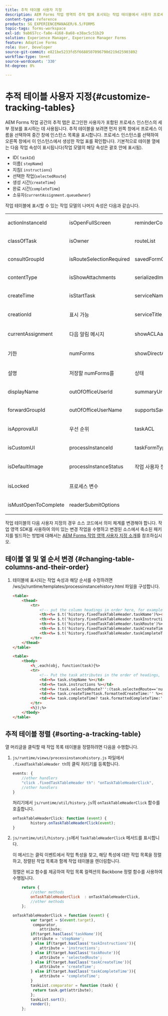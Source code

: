 ```yaml
---
title: 추적 테이블 사용자 지정
description: AEM Forms 작업 영역의 추적 탭에 표시되는 작업 테이블에서 사용자 프로세스 세부 정보 표시를 사용자 지정하는 방법
content-type: reference
products: SG_EXPERIENCEMANAGER/6.5/FORMS
topic-tags: forms-workspace
exl-id: 9ab657cc-fa8e-4168-8a68-e38ac5c51b29
solution: Experience Manager, Experience Manager Forms
feature: Adaptive Forms
role: User, Developer
source-git-commit: e821be5233fd5f6688507096790d219d25903892
workflow-type: tm+mt
source-wordcount: '330'
ht-degree: 0%

---
```


# 추적 테이블 사용자 지정{#customize-tracking-tables}

AEM Forms 작업 공간의 추적 탭은 로그인한 사용자가 포함된 프로세스 인스턴스의 세부 정보를 표시하는 데 사용됩니다. 추적 테이블을 보려면 먼저 왼쪽 창에서 프로세스 이름을 선택하여 중간 창에 인스턴스 목록을 표시합니다. 프로세스 인스턴스를 선택하여 오른쪽 창에서 이 인스턴스에서 생성한 작업 표를 확인합니다. 기본적으로 테이블 열에는 다음 작업 속성이 표시됩니다(작업 모델의 해당 속성은 괄호 안에 표시됨).

* ID( `taskId`)
* 이름( `stepName`)
* 지침( `instructions`)
* 선택한 작업(`selectedRoute`)
* 생성 시간(`createTime`)
* 완료 시간(`completeTime`)
* 소유자(`currentAssignment.queueOwner`)

작업 테이블에 표시할 수 있는 작업 모델의 나머지 속성은 다음과 같습니다.

<table>
 <tbody>
  <tr>
   <td><p>actionInstanceId</p> </td>
   <td><p>isOpenFullScreen</p> </td>
   <td><p>reminderCount</p> </td>
  </tr>
  <tr>
   <td><p>classOfTask</p> </td>
   <td><p>isOwner</p> </td>
   <td><p>routeList</p> </td>
  </tr>
  <tr>
   <td><p>consultGroupId</p> </td>
   <td><p>isRouteSelectionRequired</p> </td>
   <td><p>savedFormCount</p> </td>
  </tr>
  <tr>
   <td><p>contentType</p> </td>
   <td><p>isShowAttachments</p> </td>
   <td><p>serializedImageTicket</p> </td>
  </tr>
  <tr>
   <td><p>createTime</p> </td>
   <td><p>isStartTask</p> </td>
   <td><p>serviceName</p> </td>
  </tr>
  <tr>
   <td><p>creationId</p> </td>
   <td><p>표시 가능</p> </td>
   <td><p>serviceTitle</p> </td>
  </tr>
  <tr>
   <td><p>currentAssignment</p> </td>
   <td><p>다음 알림 메시지</p> </td>
   <td><p>showACLAactions</p> </td>
  </tr>
  <tr>
   <td><p>기한</p> </td>
   <td><p>numForms</p> </td>
   <td><p>showDirectActions</p> </td>
  </tr>
  <tr>
   <td><p>설명</p> </td>
   <td><p>저장할 numForms를</p> </td>
   <td><p>상태</p> </td>
  </tr>
  <tr>
   <td><p>displayName</p> </td>
   <td><p>outOfOfficeUserId</p> </td>
   <td><p>summaryUrl</p> </td>
  </tr>
  <tr>
   <td><p>forwardGroupId</p> </td>
   <td><p>outOfOfficeUserName</p> </td>
   <td><p>supportsSave</p> </td>
  </tr>
  <tr>
   <td><p>isApprovalUI</p> </td>
   <td><p>우선 순위</p> </td>
   <td><p>taskACL</p> </td>
  </tr>
  <tr>
   <td><p>isCustomUI</p> </td>
   <td><p>processInstanceId</p> </td>
   <td><p>taskFormType</p> </td>
  </tr>
  <tr>
   <td><p>isDefaultImage</p> </td>
   <td><p>processInstanceStatus</p> </td>
   <td><p>작업 사용자 정보</p> </td>
  </tr>
  <tr>
   <td><p>isLocked</p> </td>
   <td><p>프로세스 변수</p> </td>
   <td> </td>
  </tr>
  <tr>
   <td><p>isMustOpenToComplete</p> </td>
   <td><p>readerSubmitOptions</p> </td>
   <td> </td>
  </tr>
 </tbody>
</table>

작업 테이블의 다음 사용자 지정의 경우 소스 코드에서 의미 체계를 변경해야 합니다. 작업 영역 SDK를 사용하여 의미 있는 변경 작업을 수행하고 변경된 소스에서 축소된 패키지를 빌드하는 방법에 대해서는 [AEM Forms 작업 영역 사용자 지정 소개](/help/forms/using/introduction-customizing-html-workspace.md)를 참조하십시오.

## 테이블 열 및 열 순서 변경 {#changing-table-columns-and-their-order}

1. 테이블에 표시되는 작업 속성과 해당 순서를 수정하려면 /ws/js/runtime/templates/processinstancehistory.html 파일을 구성합니다.

   ```html
   <table>
       <thead>
           <tr>
               <!-- put the column headings in order here, for example-->
               <th><%= $.t('history.fixedTaskTableHeader.taskName')%></th>
               <th><%= $.t('history.fixedTaskTableHeader.taskInstructions')%></th>
               <th><%= $.t('history.fixedTaskTableHeader.taskRoute')%></th>
               <th><%= $.t('history.fixedTaskTableHeader.taskCreateTime')%></th>
               <th><%= $.t('history.fixedTaskTableHeader.taskCompleteTime')%></th>
           </tr>
       </thead>
   </table>
   ```

   ```html
   <table>
       <tbody>
           <%_.each(obj, function(task){%>
           <tr>
               <!-- Put the task attributes in the order of headings, for example, -->
               <td><%= task.stepName %></td>
               <td><%= task.instructions %></td>
               <td><%= !task.selectedRoute?'':(task.selectedRoute=='null'?'Default':task.selectedRoute) %></td>
               <td><%= task.createTime?task.formattedCreateTime:'' %></td>
               <td><%= task.completeTime? task.formattedCompleteTime:'' %></td>
           </tr>
           <%});%>
       </tbody>
   </table>
   ```

## 추적 테이블 정렬 {#sorting-a-tracking-table}

열 머리글을 클릭할 때 작업 목록 테이블을 정렬하려면 다음을 수행합니다.

1. `js/runtime/views/processinstancehistory.js` 파일에서 `.fixedTaskTableHeader th`의 클릭 처리기를 등록합니다.

   ```javascript
   events: {
       //other handlers
       "click .fixedTaskTableHeader th": "onTaskTableHeaderClick",
       //other handlers
   }
   ```

   처리기에서 `js/runtime/util/history.js`의 `onTaskTableHeaderClick` 함수를 호출합니다.

   ```javascript
   onTaskTableHeaderClick: function (event) {
           history.onTaskTableHeaderClick(event);
   }
   ```

1. `js/runtime/util/history.js`에서 `TaskTableHeaderClick` 메서드를 표시합니다.

   이 메서드는 클릭 이벤트에서 작업 특성을 찾고, 해당 특성에 대한 작업 목록을 정렬하고, 정렬된 작업 목록과 함께 작업 테이블을 렌더링합니다.

   정렬은 비교 함수를 제공하여 작업 목록 컬렉션의 Backbone 정렬 함수를 사용하여 수행됩니다.

   ```javascript
       return {
           //other methods
           onTaskTableHeaderClick  : onTaskTableHeaderClick,
           //other methods
       };
   ```

   ```javascript
   onTaskTableHeaderClick = function (event) {
           var target = $(event.target),
            comparator,
               attribute;
           if(target.hasClass('taskName')){
            attribute = 'stepName';
           } else if(target.hasClass('taskInstructions')){
               attribute = 'instructions';
           } else if(target.hasClass('taskRoute')){
               attribute = 'selectedRoute';
           } else if(target.hasClass('taskCreateTime')){
               attribute = 'createTime';
           } else if(target.hasClass('taskCompleteTime')){
               attribute = 'completeTime';
           }
           taskList.comparator = function (task) {
            return task.get(attribute);
           };
           taskList.sort();
           render();
       };
   ```

